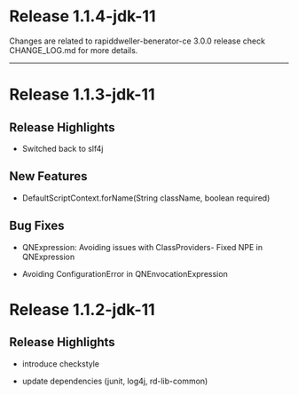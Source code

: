 # Release 1.1.4-jdk-11

Changes are related to rapiddweller-benerator-ce 3.0.0 release check CHANGE_LOG.md for more details.

---

# Release 1.1.3-jdk-11

## Release Highlights

* Switched back to slf4j

## New Features

* DefaultScriptContext.forName(String className, boolean required)

## Bug Fixes

* QNExpression: Avoiding issues with ClassProviders- Fixed NPE in QNExpression

* Avoiding ConfigurationError in QNEnvocationExpression

# Release 1.1.2-jdk-11

## Release Highlights

* introduce checkstyle

* update dependencies (junit, log4j, rd-lib-common)


